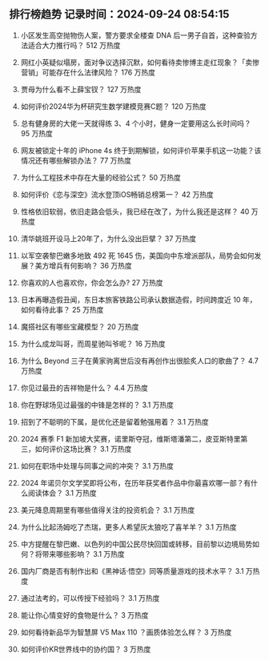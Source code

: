 
## 排行榜趋势 记录时间：2024-09-24 08:54:15
  
  1. 小区发生高空抛物伤人案，警方要求全楼查 DNA 后一男子自首，这种查验方法适合大力推行吗？ 512 万热度
    
  2. 网红小英疑似塌房，面对争议选择沉默，如何看待卖惨博主走红现象？「卖惨营销」可能存在什么法律风险？ 176 万热度
    
  3. 贾母为什么看不上薛宝钗？ 127 万热度
    
  4. 如何评价2024华为杯研究生数学建模竞赛C题？ 120 万热度
    
  5. 总有健身房的大佬一天就得练 3、4 个小时，健身一定要用这么长时间吗？ 95 万热度
    
  6. 网友被锁定十年的 iPhone 4s 终于到期解锁，如何评价苹果手机这一功能？该情况还有哪些解锁办法？ 77 万热度
    
  7. 为什么工程技术中存在大量的经验公式？ 50 万热度
    
  8. 如何评价《恋与深空》流水登顶iOS畅销总榜第一？ 42 万热度
    
  9. 性格依旧软弱，依旧走路会低头，我已经在改了，为什么我还是这样？ 40 万热度
    
  10. 清华姚班开设马上20年了，为什么没出巨擘？ 37 万热度
    
  11. 以军空袭黎巴嫩多地致 492 死 1645 伤，美国向中东增派部队，局势会如何发展？美方增兵有何影响？ 36 万热度
    
  12. 你喜欢的人也喜欢你，你会怎么办? 27 万热度
    
  13. 日本再曝造假丑闻，东日本旅客铁路公司承认数据造假，时间跨度近 10 年，如何看待此事？ 25 万热度
    
  14. 魔搭社区有哪些宝藏模型？ 20 万热度
    
  15. 为什么成龙叫哥，而周星驰叫爷呢？ 16 万热度
    
  16. 为什么 Beyond 三子在黄家驹离世后没有再创作出很脍炙人口的歌曲了？ 4.7 万热度
    
  17. 你见过最丑的吉祥物是什么？ 4.4 万热度
    
  18. 你在野球场见过最强的中锋是怎样的？ 3.1 万热度
    
  19. 招到了不聪明的下属，是优化还是留着勉强用着？ 3.1 万热度
    
  20. 2024 赛季 F1 新加坡大奖赛，诺里斯夺冠，维斯塔潘第二，皮亚斯特里第三，如何评价这场比赛？ 3.1 万热度
    
  21. 如何在职场中处理与同事之间的冲突？ 3.1 万热度
    
  22. 2024 年诺贝尔文学奖即将公布，在历年获奖者作品中你最喜欢哪一部？有什么阅读体会？ 3.1 万热度
    
  23. 美元降息周期里有哪些值得关注的投资机会？ 3.1 万热度
    
  24. 为什么比起汤姆吃了杰瑞，更多人希望灰太狼吃了喜羊羊？ 3.1 万热度
    
  25. 中方提醒在黎巴嫩、以色列的中国公民尽快回国或转移，目前黎以边境局势如何？将带来哪些影响？ 3.1 万热度
    
  26. 国内厂商是否有制作出和《黑神话·悟空》同等质量游戏的技术水平？ 3.1 万热度
    
  27. 通过法考的，可以传授下经验吗？ 3.1 万热度
    
  28. 能让你心情变好的食物是什么？ 3 万热度
    
  29. 如何看待新品华为智慧屏 V5 Max 110 ？画质体验怎么样？ 3 万热度
    
  30. 如何评价KR世界线中的协约国？ 3 万热度
    
